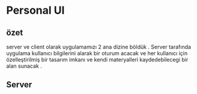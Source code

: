 # Personal UI

## özet 

 server ve client olarak uygulamamızı 2 ana dizine böldük . Server tarafında uygulama kullanıcı bilgilerini alarak bir oturum acacak ve her kullanıcı için özelleştirilmiş bir tasarım imkanı ve kendi materyalleri  kaydedebilecegi bir alan sunacak .

## Server

